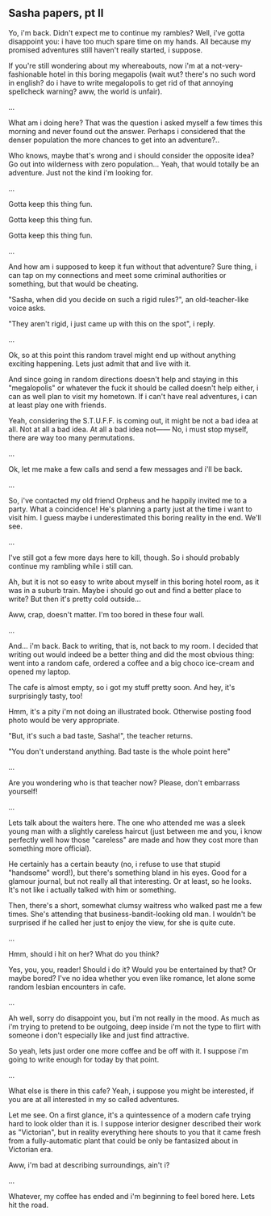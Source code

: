 Sasha papers, pt II
-------------------

Yo, i'm back. Didn't expect me to continue my rambles? Well, i've gotta
disappoint you: i have too much spare time on my hands. All because my promised
adventures still haven't really started, i suppose.

If you're still wondering about my whereabouts, now i'm at a
not-very-fashionable hotel in this boring megapolis (wait wut? there's no such
word in english? do i have to write megalopolis to get rid of that annoying
spellcheck warning? aww, the world is unfair).

...

What am i doing here? That was the question i asked myself a few times this
morning and never found out the answer. Perhaps i considered that the denser
population the more chances to get into an adventure?..

Who knows, maybe that's wrong and i should consider the opposite idea? Go out
into wilderness with zero population... Yeah, that would totally be an
adventure. Just not the kind i'm looking for.

...

Gotta keep this thing fun.

Gotta keep this thing fun.

Gotta keep this thing fun.

...

And how am i supposed to keep it fun without that adventure? Sure thing, i can
tap on my connections and meet some criminal authorities or something, but that
would be cheating.

"Sasha, when did you decide on such a rigid rules?", an old-teacher-like voice
asks.

"They aren't rigid, i just came up with this on the spot", i reply.

...

Ok, so at this point this random travel might end up without anything exciting
happening. Lets just admit that and live with it.

And since going in random directions doesn't help and staying in this
"megalopolis" or whatever the fuck it should be called doesn't help either, i
can as well plan to visit my hometown. If i can't have real adventures, i can at
least play one with friends.

Yeah, considering the S.T.U.F.F. is coming out, it might be not a bad idea at
all. Not at all a bad idea. At all a bad idea not—— No, i must stop myself,
there are way too many permutations.

...

Ok, let me make a few calls and send a few messages and i'll be back.

...

So, i've contacted my old friend Orpheus and he happily invited me to a party.
What a coincidence! He's planning a party just at the time i want to visit him.
I guess maybe i underestimated this boring reality in the end. We'll see.

...

I've still got a few more days here to kill, though. So i should probably
continue my rambling while i still can.

Ah, but it is not so easy to write about myself in this boring hotel room, as it
was in a suburb train. Maybe i should go out and find a better place to write?
But then it's pretty cold outside...

Aww, crap, doesn't matter. I'm too bored in these four wall.

...

And... i'm back. Back to writing, that is, not back to my room. I decided that
writing out would indeed be a better thing and did the most obvious thing: went
into a random cafe, ordered a coffee and a big choco ice-cream and opened my
laptop.

The cafe is almost empty, so i got my stuff pretty soon. And hey, it's
surprisingly tasty, too!

Hmm, it's a pity i'm not doing an illustrated book. Otherwise posting food photo
would be very appropriate.

"But, it's such a bad taste, Sasha!", the teacher returns.

"You don't understand anything. Bad taste is the whole point here"

...

Are you wondering who is that teacher now? Please, don't embarrass yourself!

...

Lets talk about the waiters here. The one who attended me was a sleek young man
with a slightly careless haircut (just between me and you, i know perfectly well
how those "careless" are made and how they cost more than something more
official).

He certainly has a certain beauty (no, i refuse to use that stupid "handsome"
word!), but there's something bland in his eyes. Good for a glamour journal, but
not really all that interesting. Or at least, so he looks. It's not like i
actually talked with him or something.

Then, there's a short, somewhat clumsy waitress who walked past me a few times.
She's attending that business-bandit-looking old man. I wouldn't be surprised if
he called her just to enjoy the view, for she is quite cute.

...

Hmm, should i hit on her? What do you think?

Yes, you, you, reader! Should i do it? Would you be entertained by that? Or
maybe bored? I've no idea whether you even like romance, let alone some random
lesbian encounters in cafe.

...

Ah well, sorry do disappoint you, but i'm not really in the mood. As much as i'm
trying to pretend to be outgoing, deep inside i'm not the type to flirt with
someone i don't especially like and just find attractive.

So yeah, lets just order one more coffee and be off with it. I suppose i'm going
to write enough for today by that point.

...

What else is there in this cafe? Yeah, i suppose you might be interested, if you
are at all interested in my so called adventures.

Let me see. On a first glance, it's a quintessence of a modern cafe trying hard
to look older than it is. I suppose interior designer described their work as
"Victorian", but in reality everything here shouts to you that it came fresh
from a fully-automatic plant that could be only be fantasized about in Victorian
era.

Aww, i'm bad at describing surroundings, ain't i?

...

Whatever, my coffee has ended and i'm beginning to feel bored here. Lets hit the
road.
